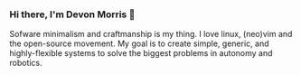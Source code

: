 ### Hi there, I'm Devon Morris 👋
Sofware minimalism and craftmanship is my thing. I love linux, (neo)vim and the open-source movement. My goal is to create simple, generic, and highly-flexible systems to solve the biggest problems in autonomy and robotics.

<!--
**DevonMorris/DevonMorris** is a ✨ _special_ ✨ repository because its `README.md` (this file) appears on your GitHub profile.

Here are some ideas to get you started:

- 🔭 I’m currently working on ...
- 🌱 I’m currently learning ...
- 👯 I’m looking to collaborate on ...
- 🤔 I’m looking for help with ...
- 💬 Ask me about ...
- 📫 How to reach me: ...
- 😄 Pronouns: ...
- ⚡ Fun fact: ...
-->
